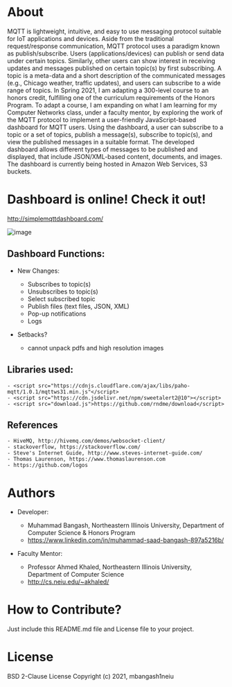 # About
MQTT is lightweight, intuitive, and easy to use messaging protocol suitable for IoT applications and devices. Aside from the traditional request/response communication, MQTT protocol uses a paradigm known as publish/subscribe. Users (applications/devices) can publish or send data under certain topics. Similarly, other users can show interest in receiving updates and messages published on certain topic(s) by first subscribing. A topic is a meta-data and a short description of the communicated messages (e.g., Chicago weather, traffic updates), and users can subscribe to a wide range of topics. In Spring 2021, I am adapting a 300-level course to an honors credit, fulfilling one of the curriculum requirements of the Honors Program. To adapt a course, I am expanding on what I am learning for my Computer Networks class, under a faculty mentor, by exploring the work of the MQTT protocol to implement a user-friendly JavaScript-based dashboard for MQTT users. Using the dashboard, a user can subscribe to a topic or a set of topics, publish a message(s), subscribe to topic(s), and view the published messages in a suitable format. The developed dashboard allows different types of messages to be published and displayed, that include JSON/XML-based content, documents, and images. The dashboard is currently being hosted in Amazon Web Services, S3 buckets.

# Dashboard is online! Check it out! 
  http://simplemqttdashboard.com/ 
  
  ![image](https://user-images.githubusercontent.com/76018379/115953892-c23fe280-a4b3-11eb-9fd0-44e86d834741.png)


## Dashboard Functions:
- New Changes:
	- Subscribes to topic(s)
	- Unsubscribes to topic(s)
	- Select subscribed topic
	- Publish files (text files, JSON, XML)
	- Pop-up notifications
	- Logs

- Setbacks?
	- cannot unpack pdfs and high resolution images

## Libraries used: 
	- <script src="https://cdnjs.cloudflare.com/ajax/libs/paho-mqtt/1.0.1/mqttws31.min.js"</script>
	- <script src="https://cdn.jsdelivr.net/npm/sweetalert2@10"></script>
	- <script src="download.js">https://github.com/rndme/download</script> 

## References
	- HiveMQ, http://hivemq.com/demos/websocket-client/
	- stackoverflow, https://stackoverflow.com/
	- Steve's Internet Guide, http://www.steves-internet-guide.com/
	- Thomas Laurenson, https://www.thomaslaurenson.com
	- https://github.com/logos

# Authors
- Developer:  
	- Muhammad Bangash, Northeastern Illinois University, Department of Computer Science & Honors Program
	- https://www.linkedin.com/in/muhammad-saad-bangash-897a5216b/
	 
- Faculty Mentor: 
	- Professor Ahmed Khaled, Northeastern Illinois University, Department of Computer Science
	- http://cs.neiu.edu/~akhaled/
		
# How to Contribute? 
Just include this README.md file and License file to your project.

# License 
BSD 2-Clause License
Copyright (c) 2021, mbangash1neiu


